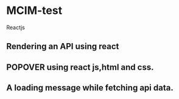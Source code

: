# MCIM-test
Reactjs
## Rendering an API using react
## POPOVER using react js,html and css.
## A loading message while fetching api data.
